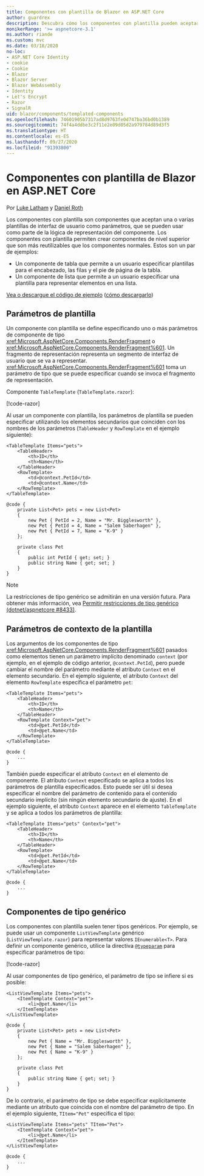 ```yaml
---
title: Componentes con plantilla de Blazor en ASP.NET Core
author: guardrex
description: Descubra cómo los componentes con plantilla pueden aceptar una o varias plantillas de interfaz de usuario como parámetros, que se pueden usar como parte de la lógica de representación del componente.
monikerRange: '>= aspnetcore-3.1'
ms.author: riande
ms.custom: mvc
ms.date: 03/18/2020
no-loc:
- ASP.NET Core Identity
- cookie
- Cookie
- Blazor
- Blazor Server
- Blazor WebAssembly
- Identity
- Let's Encrypt
- Razor
- SignalR
uid: blazor/components/templated-components
ms.openlocfilehash: 74601905b7317ad8d9763fe0d747ba36bd0b1389
ms.sourcegitcommit: 74f4a4ddbe3c2f11e2e09d05d2a979784d89d3f5
ms.translationtype: HT
ms.contentlocale: es-ES
ms.lasthandoff: 09/27/2020
ms.locfileid: "91393800"
---
```

# <a name="aspnet-core-no-locblazor-templated-components"></a>Componentes con plantilla de Blazor en ASP.NET Core

Por [Luke Latham](https://github.com/guardrex) y [Daniel Roth](https://github.com/danroth27)

Los componentes con plantilla son componentes que aceptan una o varias plantillas de interfaz de usuario como parámetros, que se pueden usar como parte de la lógica de representación del componente. Los componentes con plantilla permiten crear componentes de nivel superior que son más reutilizables que los componentes normales. Estos son un par de ejemplos:

* Un componente de tabla que permite a un usuario especificar plantillas para el encabezado, las filas y el pie de página de la tabla.
* Un componente de lista que permite a un usuario especificar una plantilla para representar elementos en una lista.

[Vea o descargue el código de ejemplo](https://github.com/dotnet/AspNetCore.Docs/tree/master/aspnetcore/blazor/common/samples/) ([cómo descargarlo](xref:index#how-to-download-a-sample))

## <a name="template-parameters"></a>Parámetros de plantilla

Un componente con plantilla se define especificando uno o más parámetros de componente de tipo <xref:Microsoft.AspNetCore.Components.RenderFragment> o <xref:Microsoft.AspNetCore.Components.RenderFragment%601>. Un fragmento de representación representa un segmento de interfaz de usuario que se va a representar. <xref:Microsoft.AspNetCore.Components.RenderFragment%601> toma un parámetro de tipo que se puede especificar cuando se invoca el fragmento de representación.

Componente `TableTemplate` (`TableTemplate.razor`):

[!code-razor[](../common/samples/3.x/BlazorWebAssemblySample/Components/TableTemplate.razor)]

Al usar un componente con plantilla, los parámetros de plantilla se pueden especificar utilizando los elementos secundarios que coinciden con los nombres de los parámetros (`TableHeader` y `RowTemplate` en el ejemplo siguiente):

```razor
<TableTemplate Items="pets">
    <TableHeader>
        <th>ID</th>
        <th>Name</th>
    </TableHeader>
    <RowTemplate>
        <td>@context.PetId</td>
        <td>@context.Name</td>
    </RowTemplate>
</TableTemplate>

@code {
    private List<Pet> pets = new List<Pet>
    {
        new Pet { PetId = 2, Name = "Mr. Bigglesworth" },
        new Pet { PetId = 4, Name = "Salem Saberhagen" },
        new Pet { PetId = 7, Name = "K-9" }
    };

    private class Pet
    {
        public int PetId { get; set; }
        public string Name { get; set; }
    }
}
```

> [!NOTE]
> La restricciones de tipo genérico se admitirán en una versión futura. Para obtener más información, vea [Permitir restricciones de tipo genérico (dotnet/aspnetcore #8433)](https://github.com/dotnet/aspnetcore/issues/8433).

## <a name="template-context-parameters"></a>Parámetros de contexto de la plantilla

Los argumentos de los componentes de tipo <xref:Microsoft.AspNetCore.Components.RenderFragment%601> pasados como elementos tienen un parámetro implícito denominado `context` (por ejemplo, en el ejemplo de código anterior, `@context.PetId`), pero puede cambiar el nombre del parámetro mediante el atributo `Context` en el elemento secundario. En el ejemplo siguiente, el atributo `Context` del elemento `RowTemplate` especifica el parámetro `pet`:

```razor
<TableTemplate Items="pets">
    <TableHeader>
        <th>ID</th>
        <th>Name</th>
    </TableHeader>
    <RowTemplate Context="pet">
        <td>@pet.PetId</td>
        <td>@pet.Name</td>
    </RowTemplate>
</TableTemplate>

@code {
    ...
}
```

También puede especificar el atributo `Context` en el elemento de componente. El atributo `Context` especificado se aplica a todos los parámetros de plantilla especificados. Esto puede ser útil si desea especificar el nombre del parámetro de contenido para el contenido secundario implícito (sin ningún elemento secundario de ajuste). En el ejemplo siguiente, el atributo `Context` aparece en el elemento `TableTemplate` y se aplica a todos los parámetros de plantilla:

```razor
<TableTemplate Items="pets" Context="pet">
    <TableHeader>
        <th>ID</th>
        <th>Name</th>
    </TableHeader>
    <RowTemplate>
        <td>@pet.PetId</td>
        <td>@pet.Name</td>
    </RowTemplate>
</TableTemplate>

@code {
    ...
}
```

## <a name="generic-typed-components"></a>Componentes de tipo genérico

Los componentes con plantilla suelen tener tipos genéricos. Por ejemplo, se puede usar un componente `ListViewTemplate` genérico (`ListViewTemplate.razor`) para representar valores `IEnumerable<T>`. Para definir un componente genérico, utilice la directiva [`@typeparam`](xref:mvc/views/razor#typeparam) para especificar parámetros de tipo:

[!code-razor[](../common/samples/3.x/BlazorWebAssemblySample/Components/ListViewTemplate.razor)]

Al usar componentes de tipo genérico, el parámetro de tipo se infiere si es posible:

```razor
<ListViewTemplate Items="pets">
    <ItemTemplate Context="pet">
        <li>@pet.Name</li>
    </ItemTemplate>
</ListViewTemplate>

@code {
    private List<Pet> pets = new List<Pet>
    {
        new Pet { Name = "Mr. Bigglesworth" },
        new Pet { Name = "Salem Saberhagen" },
        new Pet { Name = "K-9" }
    };

    private class Pet
    {
        public string Name { get; set; }
    }
}
```

De lo contrario, el parámetro de tipo se debe especificar explícitamente mediante un atributo que coincida con el nombre del parámetro de tipo. En el ejemplo siguiente, `TItem="Pet"` especifica el tipo:

```razor
<ListViewTemplate Items="pets" TItem="Pet">
    <ItemTemplate Context="pet">
        <li>@pet.Name</li>
    </ItemTemplate>
</ListViewTemplate>

@code {
    ...
}
```
